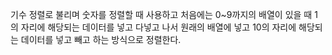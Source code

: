 기수 정렬로 불리며
숫자를 정렬할 때 사용하고
처음에는 0~9까지의 배열이 있을 때
1의 자리에 해당되는 데이터를 넣고
다넣고 나서 원래의 배열에 넣고
10의 자리에 해당되는 데이터를 넣고 빼고
하는 방식으로 정렬한다.
